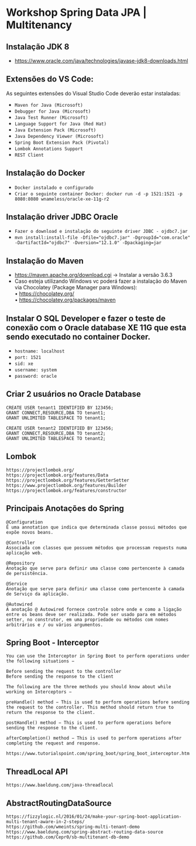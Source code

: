 ﻿# Workshop Spring Data JPA | Multitenancy

## Instalação JDK 8
* https://www.oracle.com/java/technologies/javase-jdk8-downloads.html</br>

## Extensões do VS Code:
As seguintes extensões do Visual Studio Code deverão estar instaladas:
* `Maven for Java (Microsoft)`
* `Debugger for Java (Microsoft)`
* `Java Test Runner (Microsoft)`
* `Language Support for Java (Red Hat)`
* `Java Extension Pack (Microsoft)`
* `Java Dependency Viewer (Microsoft)`
* `Spring Boot Extension Pack (Pivotal)`
* `Lombok Annotations Support`
* `REST Client`

## Instalação do Docker
* `Docker instalado e configurado`
* `Criar o seguinte container Docker: docker run -d -p 1521:1521 -p 8080:8080 wnameless/oracle-xe-11g-r2`

## Instalação driver JDBC Oracle
* `Fazer o download e instalação do seguinte driver JDBC - ojdbc7.jar`
* `mvn install:install-file -Dfile="ojdbc7.jar" -DgroupId="com.oracle" -DartifactId="ojdbc7" -Dversion="12.1.0" -Dpackaging=jar`

## Instalação do Maven

* https://maven.apache.org/download.cgi -> Instalar a versão 3.6.3</br>
* Caso esteja utilizando Windows vc poderá fazer a instalação do Maven via Chocolatey (Package Manager para Windows):</br>
•	https://chocolatey.org/</br>
•	https://chocolatey.org/packages/maven</br>

## Instalar O SQL Developer e fazer o teste de conexão com o Oracle database XE 11G que esta sendo executado no container Docker.
* `hostname: localhost`
* `port: 1521`
* `sid: xe`
* `username: system`
* `password: oracle`

## Criar 2 usuários no Oracle Database
```
CREATE USER tenant1 IDENTIFIED BY 123456;
GRANT CONNECT,RESOURCE,DBA TO tenant1;
GRANT UNLIMITED TABLESPACE TO tenant1;

CREATE USER tenant2 IDENTIFIED BY 123456;
GRANT CONNECT,RESOURCE,DBA TO tenant2;
GRANT UNLIMITED TABLESPACE TO tenant2;
```

## Lombok
```
https://projectlombok.org/
https://projectlombok.org/features/Data
https://projectlombok.org/features/GetterSetter
https://www.projectlombok.org/features/Builder
https://projectlombok.org/features/constructor

```

## Principais Anotações do Spring
```
@Configuration
É uma annotation que indica que determinada classe possui métodos que expõe novos beans.

@Controller
Associada com classes que possuem métodos que processam requests numa aplicação web.

@Repository
Anotação que serve para definir uma classe como pertencente à camada de persistência.

@Service
Anotação que serve para definir uma classe como pertencente à camada de Serviço da aplicação.

@Autowired
A anotação @ Autowired fornece controle sobre onde e como a ligação entre os beans deve ser realizada. Pode ser usado para em métodos setter, no construtor, em uma propriedade ou métodos com nomes arbitrários e / ou vários argumentos.
```

## Spring Boot - Interceptor
```
You can use the Interceptor in Spring Boot to perform operations under the following situations −

Before sending the request to the controller
Before sending the response to the client

The following are the three methods you should know about while working on Interceptors −

preHandle() method − This is used to perform operations before sending the request to the controller. This method should return true to return the response to the client.

postHandle() method − This is used to perform operations before sending the response to the client.

afterCompletion() method − This is used to perform operations after completing the request and response.

https://www.tutorialspoint.com/spring_boot/spring_boot_interceptor.htm
```

## ThreadLocal API
```
https://www.baeldung.com/java-threadlocal
```

## AbstractRoutingDataSource
```
https://fizzylogic.nl/2016/01/24/make-your-spring-boot-application-multi-tenant-aware-in-2-steps/
https://github.com/wmeints/spring-multi-tenant-demo
https://www.baeldung.com/spring-abstract-routing-data-source
https://github.com/Cepr0/sb-multitenant-db-demo
```




